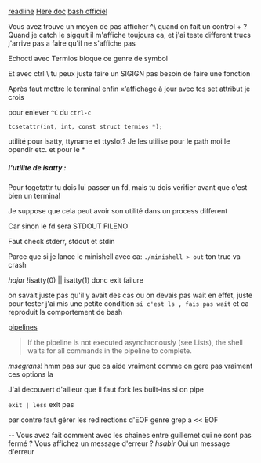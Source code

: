[readline](https://tiswww.case.edu/php/chet/readline/readline.html "https://tiswww.case.edu/php/chet/readline/readline.html")
[Here doc](https://linuxize.com/post/bash-heredoc/)
[bash officiel](https://www.gnu.org/software/bash/manual/bash.html#Here-Documents)

Vous avez trouve un moyen de pas afficher ^\ quand on fait un control + \? Quand je catch le sigquit il m'affiche toujours ca, et j'ai teste different trucs j'arrive pas a faire qu'il ne s'affiche pas

Echoctl avec Termios bloque ce genre de symbol

Et avec ctrl \ tu peux juste faire un SIGIGN pas besoin de faire une fonction

Après faut mettre le terminal enfin «‘affichage à jour avec tcs set attribut je crois

pour enlever  `^C` du `ctrl-c`
```
tcsetattr(int, int, const struct termios *);
```

utilité pour isatty, ttyname et ttyslot? 
Je les utilise pour le path moi le opendir etc.
et pour le *

##### l'utilite de isatty : 
Pour tcgetattr tu dois lui passer un fd, mais tu dois verifier avant que c'est bien un terminal

Je suppose que cela peut avoir son utilité dans un process different

Car sinon le fd sera STDOUT FILENO

Faut check stderr, stdout et stdin

Parce que si je lance le minishell avec ca: `./minishell > out` ton truc va crash

*hajar*
!isatty(0) || isatty(1) donc exit failure

on savait juste pas qu'il y avait des cas ou on devais pas wait en effet, juste pour tester j'ai mis une petite condition `si c'est ls , fais pas wait` et ca reproduit la comportement de bash

[pipelines](https://www.gnu.org/software/bash/manual/bash.html#Pipelines "https://www.gnu.org/software/bash/manual/bash.html#Pipelines")

> If the pipeline is not executed asynchronously (see Lists), the shell waits for all commands in the pipeline to complete.

 *msegrans!*
hmm pas sur que ca aide vraiment comme on gere pas vraiment ces options la

J'ai decouvert d'ailleur que il faut fork les built-ins si on pipe

`exit | less` exit pas

par contre faut gérer les redirections d'EOF genre grep a << EOF

--
Vous avez fait comment avec les chaines entre guillemet qui ne sont pas fermé ? Vous affichez un message d'erreur ?
*hsabir*
Oui un message d'erreur

